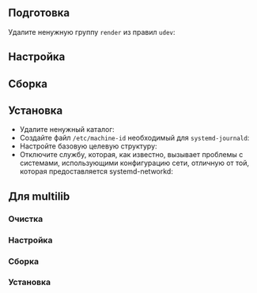 <pkg :name="'systemd'" instsize showsbu2></pkg>

## Подготовка

Удалите ненужную группу `render` из правил `udev`:
<package-script :package="'systemd'" :type="'prepare'"></package-script>

## Настройка

<package-script :package="'systemd'" :type="'configure'"></package-script>

## Сборка

<package-script :package="'systemd'" :type="'build'"></package-script>

## Установка

<package-script :package="'systemd'" :type="'install'"></package-script>

- Удалите ненужный каталог:
- Создайте файл `/etc/machine-id` необходимый для `systemd-journald`:
- Настройте базовую целевую структуру:
- Отключите службу, которая, как известно, вызывает проблемы с системами, использующими конфигурацию сети, отличную от той, которая предоставляется systemd-networkd:

<package-script :package="'systemd'" :type="'postinstall'"></package-script>

## Для multilib

### Очистка

<package-script :package="'systemd'" :type="'multi_prepare'"></package-script>

### Настройка

<package-script :package="'systemd'" :type="'multi_configure'"></package-script>

### Сборка

<package-script :package="'systemd'" :type="'multi_build'"></package-script>

### Установка

<package-script :package="'systemd'" :type="'multi_install'"></package-script>

<script>
	new Vue({ el: '#main' })
</script>
